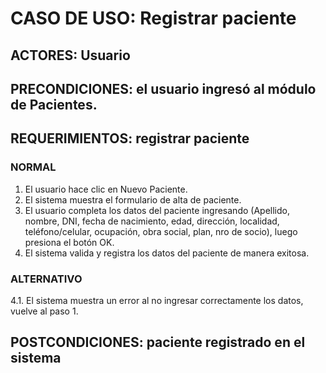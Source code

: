 # CASO DE USO: Registrar paciente
## ACTORES: Usuario
## PRECONDICIONES: el usuario ingresó al módulo de Pacientes.
## REQUERIMIENTOS: registrar paciente
### NORMAL
1. El usuario hace clic en Nuevo Paciente.
2. El sistema muestra el formulario de alta de paciente.
3. El usuario completa los datos del paciente ingresando (Apellido, nombre, DNI, fecha de nacimiento, edad, dirección, localidad, teléfono/celular, ocupación, obra social, plan, nro de socio), luego presiona el botón OK.
4. El sistema valida y registra los datos del paciente de manera exitosa.

### ALTERNATIVO
4.1. El sistema muestra un error al no ingresar correctamente los datos, vuelve al paso 1.

## POSTCONDICIONES: paciente registrado en el sistema
